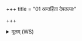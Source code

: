 +++
title = "01 अन्तर्हिता देवतल्पाः"

+++
<details><summary>मूलम् (WS)</summary>

अन्तर्हिता देवतल्पाः पुरो मे ऽन्तर्हिता जगती छन्दसां मे ।  
मैषां राध्यभिचार एष प्रत्यगेनान् प्रतिसरेण हन्मि ॥ १ ॥
</details>